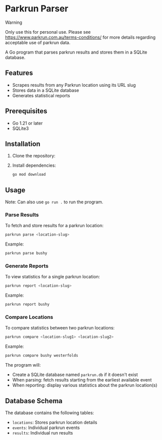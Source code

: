 # Parkrun Parser

> [!WARNING]
> Only use this for personal use.  Please see https://www.parkrun.com.au/terms-conditions/ for more details regarding acceptable use of parkrun data. 

A Go program that parses parkrun results and stores them in a SQLite database.

## Features

- Scrapes results from any Parkrun location using its URL slug
- Stores data in a SQLite database
- Generates statistical reports 

## Prerequisites

- Go 1.21 or later
- SQLite3

## Installation

1. Clone the repository:

2. Install dependencies:
   ```bash
   go mod download
   ```

## Usage

Note: Can also use `go run .` to run the program.

### Parse Results
To fetch and store results for a parkrun location:
```bash
parkrun parse <location-slug>
```

Example:
```bash
parkrun parse bushy
```

### Generate Reports
To view statistics for a single parkrun location:
```bash
parkrun report <location-slug>
```

Example:
```bash
parkrun report bushy
```

### Compare Locations
To compare statistics between two parkrun locations:
```bash
parkrun compare <location-slug1> <location-slug2>
```

Example:
```bash
parkrun compare bushy westerfolds
```

The program will:
- Create a SQLite database named `parkrun.db` if it doesn't exist
- When parsing: fetch results starting from the earliest available event
- When reporting: display various statistics about the parkrun location(s)

## Database Schema

The database contains the following tables:
- `locations`: Stores parkrun location details
- `events`: Individual parkrun events
- `results`: Individual run results
